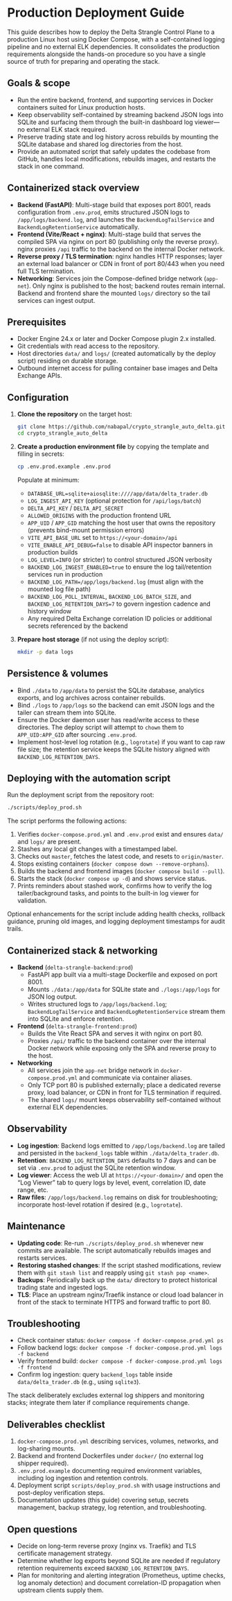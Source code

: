 # Production Deployment Guide

This guide describes how to deploy the Delta Strangle Control Plane to a production Linux host using Docker Compose, with a self-contained logging pipeline and no external ELK dependencies. It consolidates the production requirements alongside the hands-on procedure so you have a single source of truth for preparing and operating the stack.

## Goals & scope
- Run the entire backend, frontend, and supporting services in Docker containers suited for Linux production hosts.
- Keep observability self-contained by streaming backend JSON logs into SQLite and surfacing them through the built-in dashboard log viewer—no external ELK stack required.
- Preserve trading state and log history across rebuilds by mounting the SQLite database and shared log directories from the host.
- Provide an automated script that safely updates the codebase from GitHub, handles local modifications, rebuilds images, and restarts the stack in one command.

## Containerized stack overview
- **Backend (FastAPI)**: Multi-stage build that exposes port 8001, reads configuration from `.env.prod`, emits structured JSON logs to `/app/logs/backend.log`, and launches the `BackendLogTailService` and `BackendLogRetentionService` automatically.
- **Frontend (Vite/React + nginx)**: Multi-stage build that serves the compiled SPA via nginx on port 80 (publishing only the reverse proxy). nginx proxies `/api` traffic to the backend on the internal Docker network.
- **Reverse proxy / TLS termination**: nginx handles HTTP responses; layer an external load balancer or CDN in front of port 80/443 when you need full TLS termination.
- **Networking**: Services join the Compose-defined bridge network (`app-net`). Only nginx is published to the host; backend routes remain internal. Backend and frontend share the mounted `logs/` directory so the tail services can ingest output.

## Prerequisites
- Docker Engine 24.x or later and Docker Compose plugin 2.x installed.
- Git credentials with read access to the repository.
- Host directories `data/` and `logs/` (created automatically by the deploy script) residing on durable storage.
- Outbound internet access for pulling container base images and Delta Exchange APIs.

## Configuration
1. **Clone the repository** on the target host:
   ```bash
   git clone https://github.com/nabapal/crypto_strangle_auto_delta.git
   cd crypto_strangle_auto_delta
   ```
2. **Create a production environment file** by copying the template and filling in secrets:
   ```bash
   cp .env.prod.example .env.prod
   ```
   Populate at minimum:
   - `DATABASE_URL=sqlite+aiosqlite:////app/data/delta_trader.db`
   - `LOG_INGEST_API_KEY` (optional protection for `/api/logs/batch`)
   - `DELTA_API_KEY` / `DELTA_API_SECRET`
   - `ALLOWED_ORIGINS` with the production frontend URL
   - `APP_UID` / `APP_GID` matching the host user that owns the repository (prevents bind-mount permission errors)
   - `VITE_API_BASE_URL` set to `https://<your-domain>/api`
   - `VITE_ENABLE_API_DEBUG=false` to disable API inspector banners in production builds
   - `LOG_LEVEL=INFO` (or stricter) to control structured JSON verbosity
   - `BACKEND_LOG_INGEST_ENABLED=true` to ensure the log tail/retention services run in production
   - `BACKEND_LOG_PATH=/app/logs/backend.log` (must align with the mounted log file path)
   - `BACKEND_LOG_POLL_INTERVAL`, `BACKEND_LOG_BATCH_SIZE`, and `BACKEND_LOG_RETENTION_DAYS=7` to govern ingestion cadence and history window
   - Any required Delta Exchange correlation ID policies or additional secrets referenced by the backend

3. **Prepare host storage** (if not using the deploy script):
   ```bash
   mkdir -p data logs
   ```

## Persistence & volumes
- Bind `./data` to `/app/data` to persist the SQLite database, analytics exports, and log archives across container rebuilds.
- Bind `./logs` to `/app/logs` so the backend can emit JSON logs and the tailer can stream them into SQLite.
- Ensure the Docker daemon user has read/write access to these directories. The deploy script will attempt to `chown` them to `APP_UID:APP_GID` after sourcing `.env.prod`.
- Implement host-level log rotation (e.g., `logrotate`) if you want to cap raw file size; the retention service keeps the SQLite history aligned with `BACKEND_LOG_RETENTION_DAYS`.

## Deploying with the automation script
Run the deployment script from the repository root:
```bash
./scripts/deploy_prod.sh
```
The script performs the following actions:
1. Verifies `docker-compose.prod.yml` and `.env.prod` exist and ensures `data/` and `logs/` are present.
2. Stashes any local git changes with a timestamped label.
3. Checks out `master`, fetches the latest code, and resets to `origin/master`.
4. Stops existing containers (`docker compose down --remove-orphans`).
5. Builds the backend and frontend images (`docker compose build --pull`).
6. Starts the stack (`docker compose up -d`) and shows service status.
7. Prints reminders about stashed work, confirms how to verify the log tailer/background tasks, and points to the built-in log viewer for validation.

Optional enhancements for the script include adding health checks, rollback guidance, pruning old images, and logging deployment timestamps for audit trails.

## Containerized stack & networking
- **Backend** (`delta-strangle-backend:prod`)
  - FastAPI app built via a multi-stage Dockerfile and exposed on port 8001.
  - Mounts `./data:/app/data` for SQLite state and `./logs:/app/logs` for JSON log output.
  - Writes structured logs to `/app/logs/backend.log`; `BackendLogTailService` and `BackendLogRetentionService` stream them into SQLite and enforce retention.
- **Frontend** (`delta-strangle-frontend:prod`)
  - Builds the Vite React SPA and serves it with nginx on port 80.
  - Proxies `/api/` traffic to the backend container over the internal Docker network while exposing only the SPA and reverse proxy to the host.
- **Networking**
  - All services join the `app-net` bridge network in `docker-compose.prod.yml` and communicate via container aliases.
  - Only TCP port 80 is published externally; place a dedicated reverse proxy, load balancer, or CDN in front for TLS termination if required.
  - The shared `logs/` mount keeps observability self-contained without external ELK dependencies.

## Observability
- **Log ingestion**: Backend logs emitted to `/app/logs/backend.log` are tailed and persisted in the `backend_logs` table within `./data/delta_trader.db`.
- **Retention**: `BACKEND_LOG_RETENTION_DAYS` defaults to 7 days and can be set via `.env.prod` to adjust the SQLite retention window.
- **Log viewer**: Access the web UI at `https://<your-domain>/` and open the “Log Viewer” tab to query logs by level, event, correlation ID, date range, etc.
- **Raw files**: `/app/logs/backend.log` remains on disk for troubleshooting; incorporate host-level rotation if desired (e.g., `logrotate`).

## Maintenance
- **Updating code**: Re-run `./scripts/deploy_prod.sh` whenever new commits are available. The script automatically rebuilds images and restarts services.
- **Restoring stashed changes**: If the script stashed modifications, review them with `git stash list` and reapply using `git stash pop <name>`.
- **Backups**: Periodically back up the `data/` directory to protect historical trading state and ingested logs.
- **TLS**: Place an upstream nginx/Traefik instance or cloud load balancer in front of the stack to terminate HTTPS and forward traffic to port 80.

## Troubleshooting
- Check container status: `docker compose -f docker-compose.prod.yml ps`
- Follow backend logs: `docker compose -f docker-compose.prod.yml logs -f backend`
- Verify frontend build: `docker compose -f docker-compose.prod.yml logs -f frontend`
- Confirm log ingestion: query `backend_logs` table inside `data/delta_trader.db` (e.g., using `sqlite3`).

The stack deliberately excludes external log shippers and monitoring stacks; integrate them later if compliance requirements change.

## Deliverables checklist
1. `docker-compose.prod.yml` describing services, volumes, networks, and log-sharing mounts.
2. Backend and frontend Dockerfiles under `docker/` (no external log shipper required).
3. `.env.prod.example` documenting required environment variables, including log ingestion and retention controls.
4. Deployment script `scripts/deploy_prod.sh` with usage instructions and post-deploy verification steps.
5. Documentation updates (this guide) covering setup, secrets management, backup strategy, log retention, and troubleshooting.

## Open questions
- Decide on long-term reverse proxy (nginx vs. Traefik) and TLS certificate management strategy.
- Determine whether log exports beyond SQLite are needed if regulatory retention requirements exceed `BACKEND_LOG_RETENTION_DAYS`.
- Plan for monitoring and alerting integration (Prometheus, uptime checks, log anomaly detection) and document correlation-ID propagation when upstream clients supply them.
